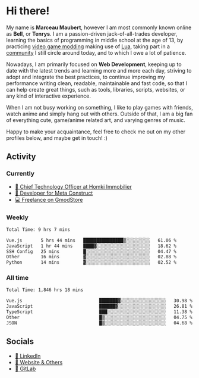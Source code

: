 # Hi there!

My name is **Marceau Maubert**, however I am most commonly known online as **Bell**, or **Tenrys**. I am a passion-driven jack-of-all-trades developer, learning the basics of programming in middle school at the age of 13, by practicing [video game modding](https://garrysmod.com) making use of [Lua](https://lua.org), taking part in a [community](https://metastruct.net) I still circle around today, and to which I owe a lot of patience.

Nowadays, I am primarily focused on **Web Development**, keeping up to date with the latest trends and learning more and more each day, striving to adopt  and integrate the best practices, to continue improving my performance writing clean, readable, maintainable and fast code, so that I can help create great things, such as tools, libraries, scripts, websites, or any kind of interactive experience.

When I am not busy working on something, I like to play games with friends, watch anime and simply hang out with others. Outside of that, I am a big fan of everything cute, game/anime related art, and varying genres of music.

Happy to make your acquaintance, feel free to check me out on my other profiles below, and maybe get in touch! :)

## Activity

### Currently

- [🏢 Chief Technology Officer at Homki Immobilier](https://homki-immobilier.com)
- [🎈 Developer for Meta Construct](https://metastruct.net)
- [💻 Freelance on GmodStore](https://www.gmodstore.com/users/Tenrys)

### Weekly
<!--START_SECTION:wakaWeekly-->

```txt
Total Time: 9 hrs 7 mins

Vue.js       5 hrs 44 mins   ███████████████▒░░░░░░░░░   61.06 %
JavaScript   1 hr 44 mins    ████▓░░░░░░░░░░░░░░░░░░░░   18.62 %
SSH Config   25 mins         █░░░░░░░░░░░░░░░░░░░░░░░░   04.47 %
Other        16 mins         ▓░░░░░░░░░░░░░░░░░░░░░░░░   02.88 %
Python       14 mins         ▓░░░░░░░░░░░░░░░░░░░░░░░░   02.52 %
```

<!--END_SECTION:wakaWeekly-->

### All time
<!--START_SECTION:wakaTotal-->

```txt
Total Time: 1,846 hrs 18 mins

Vue.js                             ███████▓░░░░░░░░░░░░░░░░░   30.98 %
JavaScript                         ██████▓░░░░░░░░░░░░░░░░░░   26.81 %
TypeScript                         ███░░░░░░░░░░░░░░░░░░░░░░   11.38 %
Other                              █▒░░░░░░░░░░░░░░░░░░░░░░░   04.75 %
JSON                               █▒░░░░░░░░░░░░░░░░░░░░░░░   04.68 %
```

<!--END_SECTION:wakaTotal-->

## Socials

- [👔 LinkedIn](https://www.linkedin.com/in/marceau-maubert)
- [🔗 Website & Others](https://bell.moe)
- [🦊 GitLab](https://gitlab.com/Tenrys)
